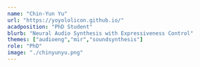 ```yaml
---
name: "Chin-Yun Yu"
url: "https://yoyololicon.github.io/"
acadposition: "PhD Student"
blurb: "Neural Audio Synthesis with Expressiveness Control"
themes: ["audioeng","mir","soundsynthesis"]
role: "PhD"
image: "./chinyunyu.png"
---
```

